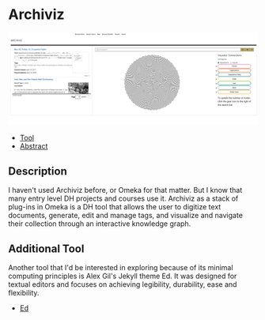 # Archiviz

![Screenshot of a force-directed interactive knowledge graph that was created by using Archiviz plug-ins](https://raw.githubusercontent.com/BCWrit/Elasticsearch/main/images/Screenshot%20from%202022-11-01%2010-15-45.png)

- [Tool](https://omeka.org/classic/plugins/Archiviz/)
- [Abstract](https://dh-abstracts.library.virginia.edu/works/11719)

## Description

I haven't used Archiviz before, or Omeka for that matter. But I know that many entry level DH projects and courses use it. Archiviz as a stack of plug-ins in Omeka is a DH tool that allows the user to digitize text documents, generate, edit and manage tags, and visualize and navigate their collection through an interactive knowledge graph.

## Additional Tool 

Another tool that I'd be interested in exploring because of its minimal computing principles is Alex Gil's Jekyll theme Ed. It was designed for textual editors and focuses on achieving legibility, durability, ease and flexibility. 

- [Ed](https://minicomp.github.io/ed/)
